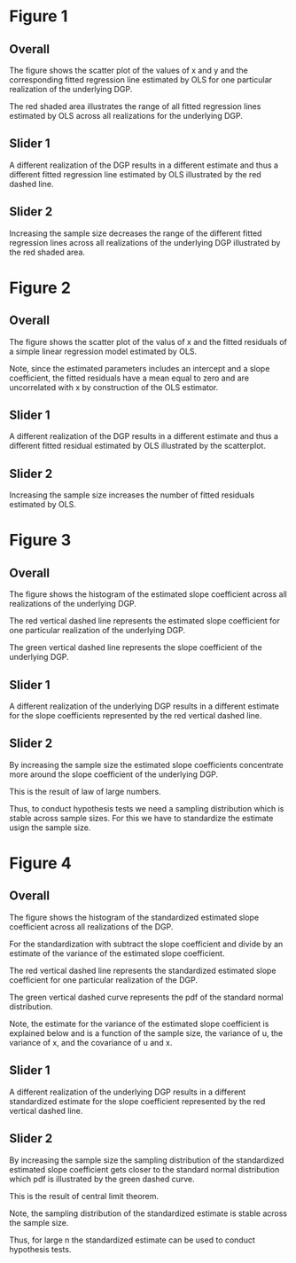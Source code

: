 
# Figure 1

## Overall

The figure shows the scatter plot of the values of x and y and the corresponding fitted regression line estimated by OLS for one particular realization of the underlying DGP.

The red shaded area illustrates the range of all fitted regression lines estimated by OLS across all realizations for the underlying DGP.

## Slider 1

A different realization of the DGP results in a different estimate and thus a different fitted regression line estimated by OLS illustrated by the red dashed line.

## Slider 2

Increasing the sample size decreases the range of the different fitted regression lines across all realizations of the underlying DGP illustrated by the red shaded area.

# Figure 2

## Overall

The figure shows the scatter plot of the valus of x and the fitted residuals of a simple linear regression model estimated by OLS.

Note, since the estimated parameters includes an intercept and a slope coefficient, the fitted residuals have a mean equal to zero and are uncorrelated with x by construction of the OLS estimator.

## Slider 1

A different realization of the DGP results in a different estimate and thus a different fitted residual estimated by OLS illustrated by the scatterplot.

## Slider 2

Increasing the sample size increases the number of fitted residuals estimated by OLS.

# Figure 3

## Overall

The figure shows the histogram of the estimated slope coefficient across all realizations of the underlying DGP.

The red vertical dashed line represents the estimated slope coefficient for one particular realization of the underlying DGP.

The green vertical dashed line represents the slope coefficient of the underlying DGP.

## Slider 1

A different realization of the underlying DGP results in a different estimate for the slope coefficients represented by the red vertical dashed line.

## Slider 2

By increasing the sample size the estimated slope coefficients concentrate more around the slope coefficient of the underlying DGP.

This is the result of law of large numbers.

Thus, to conduct hypothesis tests we need a sampling distribution which is stable across sample sizes. For this we have to standardize the estimate usign the sample size.

# Figure 4

## Overall

The figure shows the histogram of the standardized estimated slope coefficient across all realizations of the DGP.

For the standardization with subtract the slope coefficient and divide by an estimate of the variance of the estimated slope coefficient.

The red vertical dashed line represents the standardized estimated slope coefficient for one particular realization of the DGP.

The green vertical dashed curve represents the pdf of the standard normal distribution.

Note, the estimate for the variance of the estimated slope coefficient is explained below and is a function of the sample size, the variance of u, the variance of x, and the covariance of u and x.

## Slider 1

A different realization of the underlying DGP results in a different standardized estimate for the slope coefficient represented by the red vertical dashed line.

## Slider 2

By increasing the sample size the sampling distribution of the standardized estimated slope coefficient gets closer to the standard normal distribution which pdf is illustrated by the green dashed curve.

This is the result of central limit theorem.

Note, the sampling distribution of the standardized estimate is stable across the sample size.

Thus, for large n the standardized estimate can be used to conduct hypothesis tests.